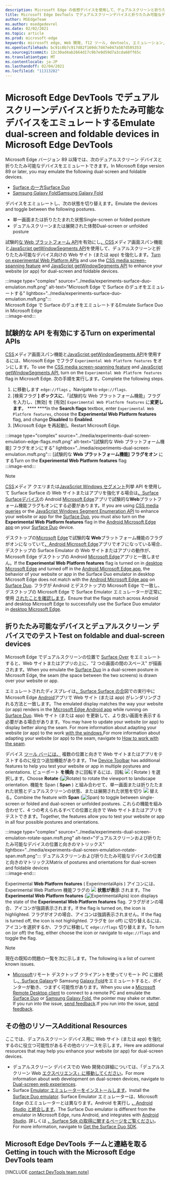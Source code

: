 ```yaml
---
description: Microsoft Edge の仮想デバイスを使用して、デュアルスクリーンと折りたたみ可能なデバイス向け Web サイトを強化します。
title: Microsoft Edge DevTools でデュアルスクリーンデバイスと折りたたみ可能なデバイスをエミュレートする
author: MSEdgeTeam
ms.author: msedgedevrel
ms.date: 02/02/2021
ms.topic: article
ms.prod: microsoft-edge
keywords: microsoft edge, Web 開発, f12 ツール, devtools, エミュレーション, デバイス, シミュレーション, モバイル, デュアルスクリーン, 折りたたみ可能, Surface Galaxy, Samsung Galaxy Fold
ms.openlocfilehash: bc91c0b7c917d82f169dc7d47e047a587d505353
ms.sourcegitcommit: 12c30ad4ab2664d17c9b7e9d59d7a3cda60ff65c
ms.translationtype: MT
ms.contentlocale: ja-JP
ms.lasthandoff: 02/04/2021
ms.locfileid: "11313282"
---
```

# <span data-ttu-id="01dcf-104">Microsoft Edge DevTools でデュアルスクリーンデバイスと折りたたみ可能なデバイスをエミュレートする</span><span class="sxs-lookup"><span data-stu-id="01dcf-104">Emulate dual-screen and foldable devices in Microsoft Edge DevTools</span></span>  

<span data-ttu-id="01dcf-105">Microsoft Edge バージョン 89 以降では、次のデュアルスクリーン デバイスと折りたたみ可能なデバイスをエミュレートできます。</span><span class="sxs-lookup"><span data-stu-id="01dcf-105">In Microsoft Edge version 89 or later, you may emulate the following dual-screen and foldable devices.</span></span>  

*   [<span data-ttu-id="01dcf-106">Surface の一方</span><span class="sxs-lookup"><span data-stu-id="01dcf-106">Surface Duo</span></span>][SurfaceDevicesDuo]  
*   [<span data-ttu-id="01dcf-107">Samsung Galaxy Fold</span><span class="sxs-lookup"><span data-stu-id="01dcf-107">Samsung Galaxy Fold</span></span>][SamsungMobileGalaxyFold]  
    
<span data-ttu-id="01dcf-108">デバイスをエミュレートし、次の状態を切り替えます。</span><span class="sxs-lookup"><span data-stu-id="01dcf-108">Emulate the devices and toggle between the following postures.</span></span>  

*   <span data-ttu-id="01dcf-109">単一画面または折りたたまれた状態</span><span class="sxs-lookup"><span data-stu-id="01dcf-109">Single-screen or folded posture</span></span>  
*   <span data-ttu-id="01dcf-110">デュアルスクリーンまたは展開された体勢</span><span class="sxs-lookup"><span data-stu-id="01dcf-110">Dual-screen or unfolded posture</span></span>  
    
<span data-ttu-id="01dcf-111">試験的[な Web プラットフォーム API](#turn-on-experimental-apis)を有効にし[、CSS][DualScreenDocsCssMedia]メディア画面スパン機能と[JavaScript getWindowSegments API][DualScreenDocsJSAPI]を使用して、デュアルスクリーンと折りたたみ可能なデバイス向けの Web サイト \(または app\) を強化します。</span><span class="sxs-lookup"><span data-stu-id="01dcf-111">[Turn on experimental Web Platform APIs](#turn-on-experimental-apis) and use the [CSS media screen-spanning feature][DualScreenDocsCssMedia] and [JavaScript getWindowSegments API][DualScreenDocsJSAPI] to enhance your website \(or app\) for dual-screen and foldable devices.</span></span>  

:::image type="complex" source="../media/experiments-surface-duo-emulation.msft.png" alt-text="Microsoft Edge で Surface のデュオをエミュレートする" lightbox="../media/experiments-surface-duo-emulation.msft.png":::  
   <span data-ttu-id="01dcf-113">Microsoft Edge で Surface のデュオをエミュレートする</span><span class="sxs-lookup"><span data-stu-id="01dcf-113">Emulate Surface Duo in Microsoft Edge</span></span>  
:::image-end:::  

## <span data-ttu-id="01dcf-114">試験的な API を有効にする</span><span class="sxs-lookup"><span data-stu-id="01dcf-114">Turn on experimental APIs</span></span>  

<span data-ttu-id="01dcf-115">[CSS][DualScreenDocsCssMedia]メディア画面スパン機能と[JavaScript getWindowSegments API][DualScreenDocsJSAPI]を使用するには、Microsoft Edge でフラグ `Experimental Web Platform features` をオンにします。</span><span class="sxs-lookup"><span data-stu-id="01dcf-115">To use the [CSS media screen-spanning feature][DualScreenDocsCssMedia] and [JavaScript getWindowSegments API][DualScreenDocsJSAPI], turn on the `Experimental Web Platform features` flag in Microsoft Edge.</span></span>  <span data-ttu-id="01dcf-116">次の手順を実行します。</span><span class="sxs-lookup"><span data-stu-id="01dcf-116">Complete the following steps.</span></span>  

1.  <span data-ttu-id="01dcf-117">に移動します `edge://flags` 。</span><span class="sxs-lookup"><span data-stu-id="01dcf-117">Navigate to `edge://flags`.</span></span>  
1.  <span data-ttu-id="01dcf-118">[検索フラグ **] ボックスに**、「試験的な Web プラットフォーム機能」フラグを入力し、[無効] を [有効] `Experimental Web Platform features` に**変更します**。 \*\*\*\* \*\*\*\*</span><span class="sxs-lookup"><span data-stu-id="01dcf-118">In the **Search flags** textbox, enter `Experimental Web Platform features`, choose the **Experimental Web Platform features** flag, and change **Disabled** to **Enabled**.</span></span>  
1.  <span data-ttu-id="01dcf-119">[Microsoft Edge を再起動]。</span><span class="sxs-lookup"><span data-stu-id="01dcf-119">Restart Microsoft Edge.</span></span>  
    
:::image type="complex" source="../media/experiments-dual-screen-emulation-edge-flags.msft.png" alt-text="[試験的な Web プラットフォーム機能] フラグをオンにする" lightbox="../media/experiments-dual-screen-emulation.msft.png":::
   <span data-ttu-id="01dcf-121">[試験的な **Web プラットフォーム機能] フラグをオン** にする</span><span class="sxs-lookup"><span data-stu-id="01dcf-121">Turn on the **Experimental Web Platform features** flag</span></span>  
:::image-end:::  

> [!NOTE]
> <span data-ttu-id="01dcf-122">[CSS][DualScreenDocsCssMedia]メディア クエリまたは[JavaScript Windows セグメント][DualScreenDocsJSAPI]列挙 API を使用して Surface Surface の Web サイトまたはアプリを強化する場合は[、Surface Surface][SurfaceDevicesDuo][デバイス][SurfaceDevicesDuo]の Android [Microsoft Edge][GooglePlayMicrosoftEdge]アプリで試験的な**Web**プラットフォーム機能フラグもオンにする必要があります。</span><span class="sxs-lookup"><span data-stu-id="01dcf-122">If you are using [CSS media queries][DualScreenDocsCssMedia] or the [JavaScript Windows Segment Enumeration API][DualScreenDocsJSAPI] to enhance your website or app for the [Surface Duo][SurfaceDevicesDuo], you must also turn on the **Experimental Web Platform features** flag in the [Android Microsoft Edge app][GooglePlayMicrosoftEdge] on your [Surface Duo][SurfaceDevicesDuo] device.</span></span>  
> 
> <span data-ttu-id="01dcf-123">デスクトップの[Microsoft][MicrosoftEdge] [Edge][SurfaceDevicesDuo]で試験的**な Web**プラットフォーム機能のフラグがオンになっていて[、Android Microsoft Edge][GooglePlayMicrosoftEdge]アプリでオフになっている場合、デスクトップの Surface Emulator の Web サイトまたはアプリの動作が、Microsoft Edge デスクトップの Android [Microsoft Edge][GooglePlayMicrosoftEdge]アプリと一致しません。</span><span class="sxs-lookup"><span data-stu-id="01dcf-123">If the **Experimental Web Platform features** flag is turned on in [desktop Microsoft Edge][MicrosoftEdge] and turned off in the [Android Microsoft Edge app][GooglePlayMicrosoftEdge], the behavior of your website or app in the Surface Duo emulator in desktop Microsoft Edge does not match with the [Android Microsoft Edge app][GooglePlayMicrosoftEdge] on [Surface Duo][SurfaceDevicesDuo].</span></span>  <span data-ttu-id="01dcf-124">フラグが Android とデスクトップの Microsoft Edge で一致し、デスクトップの Microsoft Edge で Surface Emulator エミュレーターが正常に使用 [されたことを確認します][MicrosoftEdge]。</span><span class="sxs-lookup"><span data-stu-id="01dcf-124">Ensure that the flags match across Android and desktop Microsoft Edge to successfully use the Surface Duo emulator in [desktop Microsoft Edge][MicrosoftEdge].</span></span>  

## <span data-ttu-id="01dcf-125">折りたたみ可能なデバイスとデュアルスクリーン デバイスでのテスト</span><span class="sxs-lookup"><span data-stu-id="01dcf-125">Test on foldable and dual-screen devices</span></span>  

<span data-ttu-id="01dcf-126">Microsoft Edge でデュアルスクリーンの位置で [Surface Over][SurfaceDevicesDuo] をエミュレートすると、Web サイトまたはアプリの上に、"2 つの画面の間のスペース\" が描画されます。</span><span class="sxs-lookup"><span data-stu-id="01dcf-126">When you emulate the [Surface Duo][SurfaceDevicesDuo] in a dual-screen posture in Microsoft Edge, the seam \(the space between the two screens\) is drawn over your website or app.</span></span>  

<span data-ttu-id="01dcf-127">エミュレートされたディスプレイは[、Surface Surface の合][SurfaceDevicesDuo]図での実行中に Microsoft Edge [Android][GooglePlayMicrosoftEdge]アプリで Web サイト \(または app\) がレンダリングされる方法と一致します。</span><span class="sxs-lookup"><span data-stu-id="01dcf-127">The emulated display matches the way your website \(or app\) renders in the [Microsoft Edge Android app][GooglePlayMicrosoftEdge] while running on [Surface Duo][SurfaceDevicesDuo].</span></span>  <span data-ttu-id="01dcf-128">Web サイト \(または app\) を更新して、より良い画面を表示する必要がある場合があります。</span><span class="sxs-lookup"><span data-stu-id="01dcf-128">You may have to update your website \(or app\) to display better along the seam.</span></span>  <span data-ttu-id="01dcf-129">For more information about adapting your website \(or app\) to the work [with the windows.][DualScreenIntroductionHowWorkSeam]</span><span class="sxs-lookup"><span data-stu-id="01dcf-129">For more information about adapting your website \(or app\) to the seam, navigate to [How to work with the seam][DualScreenIntroductionHowWorkSeam].</span></span>  

<span data-ttu-id="01dcf-130">デバイス [ツール バーには、][DevtoolsDeviceModeIndexSimulateMobileViewport] 複数の位置と向きで Web サイトまたはアプリをテストするのに役立つ追加機能があります。</span><span class="sxs-lookup"><span data-stu-id="01dcf-130">The [Device Toolbar][DevtoolsDeviceModeIndexSimulateMobileViewport] has additional features to help you test your website or app in multiple postures and orientations.</span></span>  <span data-ttu-id="01dcf-131">ビューポート **を横向** きに回転するには、回転 ![ ](../media/rotate-dark-icon.msft.png) \( Rotate \) を選択します。</span><span class="sxs-lookup"><span data-stu-id="01dcf-131">Choose **Rotate** \(![Rotate](../media/rotate-dark-icon.msft.png)\) to rotate the viewport to landscape orientation.</span></span> <span data-ttu-id="01dcf-132">機能を Span \( **Span** \) と組み合わせて、単一画面または折りたたまれた状態とデュアルスクリーンの状態、または展開された状態を切り ![ ](../media/span-dark-icon.msft.png) 替える。</span><span class="sxs-lookup"><span data-stu-id="01dcf-132">Combine the feature with **Span** \(![Span](../media/span-dark-icon.msft.png)\) to toggle between single-screen or folded and dual-screen or unfolded postures.</span></span>  <span data-ttu-id="01dcf-133">これらの機能を組み合わせて、4 つの考えられるすべての位置と向きで Web サイトまたはアプリをテストできます。</span><span class="sxs-lookup"><span data-stu-id="01dcf-133">Together, the features allow you to test your website or app in all four possible postures and orientations.</span></span>  

:::image type="complex" source="../media/experiments-dual-screen-emulation-rotate-span.msft.png" alt-text="デュアルスクリーンおよび折りたたみ可能なデバイスの位置と向きのマトリックス" lightbox="../media/experiments-dual-screen-emulation-rotate-span.msft.png":::
   <span data-ttu-id="01dcf-135">デュアルスクリーンおよび折りたたみ可能なデバイスの位置と向きのマトリックス</span><span class="sxs-lookup"><span data-stu-id="01dcf-135">Matrix of postures and orientations for dual-screen and foldable devices</span></span>  
:::image-end:::  

<span data-ttu-id="01dcf-136">Experimental **Web Platform features** \( ExperimentalApis \) アイコンには、Experimental Web Platform 機能フラグの ![ ](../media/experimental-apis-dark-icon.msft.png) **状態が表示** されます。</span><span class="sxs-lookup"><span data-stu-id="01dcf-136">The **Experimental Web Platform features** \(![ExperimentalApis](../media/experimental-apis-dark-icon.msft.png)\) icon displays the state of the **Experimental Web Platform features** flag.</span></span>  <span data-ttu-id="01dcf-137">フラグがオンの場合、アイコンが強調表示されます。</span><span class="sxs-lookup"><span data-stu-id="01dcf-137">If the flag is turned on, the icon is highlighted.</span></span>  <span data-ttu-id="01dcf-138">フラグがオフの場合、アイコンは強調表示されません。</span><span class="sxs-lookup"><span data-stu-id="01dcf-138">If the flag is turned off, the icon is not highlighted.</span></span>  <span data-ttu-id="01dcf-139">フラグを \(or off\) に切り替えるには、アイコンを選択するか、フラグに移動して `edge://flags` 切り替えます。</span><span class="sxs-lookup"><span data-stu-id="01dcf-139">To turn on \(or off\) the flag, either choose the icon or navigate to `edge://flags` and toggle the flag.</span></span>  

> [!NOTE]
> <span data-ttu-id="01dcf-140">現在の既知の問題の一覧を次に示します。</span><span class="sxs-lookup"><span data-stu-id="01dcf-140">The following is a list of current known issues.</span></span>  
> 
> *   <span data-ttu-id="01dcf-141">[Microsoft][RemoteDesktopClientDocs]リモート デスクトップ クライアントを使ってリモート PC に接続し[、Surface Galaxy][SurfaceDevicesDuo]や Samsung [Galaxy Fold][SamsungMobileGalaxyFold]をエミュレートすると、ポインターが動き、つまずく可能性があります。</span><span class="sxs-lookup"><span data-stu-id="01dcf-141">When you use a [Microsoft Remote Desktop client][RemoteDesktopClientDocs] to connect to a remote PC and emulate the [Surface Duo][SurfaceDevicesDuo] or [Samsung Galaxy Fold][SamsungMobileGalaxyFold], the pointer may shake or stutter.</span></span>  <span data-ttu-id="01dcf-142">If you run into the issue, [send feedback](#getting-in-touch-with-the-microsoft-edge-devtools-team).</span><span class="sxs-lookup"><span data-stu-id="01dcf-142">If you run into the issue, [send feedback](#getting-in-touch-with-the-microsoft-edge-devtools-team).</span></span>  

## <span data-ttu-id="01dcf-143">その他のリソース</span><span class="sxs-lookup"><span data-stu-id="01dcf-143">Additional Resources</span></span>  

<span data-ttu-id="01dcf-144">ここでは、デュアルスクリーン デバイス用に Web サイト \(または app\) を強化するのに役立つ可能性があるその他のリソースを示します。</span><span class="sxs-lookup"><span data-stu-id="01dcf-144">Here are additional resources that may help you enhance your website \(or app\) for dual-screen devices.</span></span>  

*   <span data-ttu-id="01dcf-145">デュアルスクリーン デバイスでの Web 開発の詳細については、「デュアルスクリーン Web [エクスペリエンス」に移動してください][DualScreenWebIndex]。</span><span class="sxs-lookup"><span data-stu-id="01dcf-145">For more information about web development on dual-screen devices, navigate to [Dual-screen web experiences][DualScreenWebIndex].</span></span>  
*   <span data-ttu-id="01dcf-146">Surface [Emulator エミュレーターをインストールします][DualScreenAndroidUseEmulator]。</span><span class="sxs-lookup"><span data-stu-id="01dcf-146">Install the [Surface Duo emulator][DualScreenAndroidUseEmulator].</span></span>  <span data-ttu-id="01dcf-147">Surface Emulator エミュレーターは、Microsoft Edge のエミュレーターとは異なります。Android を実行し [、Android Studio と統合します][AndroidDeveloperStudio]。</span><span class="sxs-lookup"><span data-stu-id="01dcf-147">The Surface Duo emulator is different from the emulator in Microsoft Edge, runs Android, and integrates with [Android Studio][AndroidDeveloperStudio].</span></span>  <span data-ttu-id="01dcf-148">詳しくは [、Surface Sdk の取得に関するページをご覧ください][DualScreenAndroidGetDuoSdk]。</span><span class="sxs-lookup"><span data-stu-id="01dcf-148">For more information, navigate to [Get the Surface Duo SDK][DualScreenAndroidGetDuoSdk].</span></span>  

## <span data-ttu-id="01dcf-149">Microsoft Edge DevTools チームと連絡を取る</span><span class="sxs-lookup"><span data-stu-id="01dcf-149">Getting in touch with the Microsoft Edge DevTools team</span></span>  

[!INCLUDE [contact DevTools team note](../includes/contact-devtools-team-note.md)]  

<!-- links -->  

[DevtoolsDeviceModeIndexSimulateMobileViewport]: ../device-mode/index.md#simulate-a-mobile-viewport "Microsoft Edge DevTools アプリケーションでデバイス モードを使用してモバイル デバイスをシミュレート|Microsoft Edge"  

[DualScreenWebIndex]: /dual-screen/web/index "デュアルスクリーン Web エクスペリエンス|Microsoft Docs"  
[DualScreenAndroidGetDuoSdk]: /dual-screen/android/get-duo-sdk "Surface Emulator エミュレーター を取得|Microsoft Docs"  
[DualScreenIntroductionHowWorkSeam]: /dual-screen/introduction#how-to-work-with-the-seam "シームを処理する方法 - デュアルスクリーン デバイスの概要 | Microsoft Docs"  
[DualScreenAndroidUseEmulator]: /dual-screen/android/use-emulator "Surface Emulator エミュレーター を使|Microsoft Docs"  
[DualScreenDocsCssMedia]: /dual-screen/web/css-media-spanning "デュアルスクリーン検出のための CSS メディアのスクリーンスパニング機能 | Microsoft Docs"  
[DualScreenDocsJSAPI]: /dual-screen/web/javascript-getwindowsegments "デュアルスクリーン デバイスのための getWindowSegments JavaScript API | Microsoft Docs"  

[RemoteDesktopClientDocs]: /windows-server/remote/remote-desktop-services/clients/remote-desktop-clients "リモート デスクトップ クライアントの|Microsoft Docs"

[MicrosoftEdge]: https://www.microsoft.com/edge "Microsoft Edge"  

[SurfaceDevicesDuo]: https://www.microsoft.com/surface/devices/surface-duo "Surface Surface の |Microsoft Surface"  

[AndroidDeveloperStudio]: https://developer.android.com/studio/ "Android Studio"  

[GooglePlayMicrosoftEdge]: https://play.google.com/store/apps/details?id=com.microsoft.emmx "Microsoft Edge |Google Play"  

[SamsungMobileGalaxyFold]: https://www.samsung.com/mobile/galaxy-fold/ "Galaxy Fold |Samsung"  
